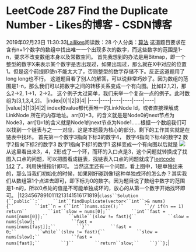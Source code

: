 # LeetCode 287 Find the Duplicate Number - Likes的博客 - CSDN博客
2019年02月23日 11:30:33[Lailikes](https://me.csdn.net/songchuwang1868)阅读数：28
个人分类：[算法](https://blog.csdn.net/songchuwang1868/article/category/7908138)
这道题目要求在含有n+1个数字的数组中找出唯一一个出现多次的数字，而这些数字的范围是1-n，要求不改变数组本身以及常数空间。
首先我想到的办法是用Bitmap，即一个整型的数字X来表示某个数字是否出现过，如果出现过，那么就在X中对应的位置1。但是这个前提即使n不能太大了，否则整型的数字存储不下。反正这道题用了long long也不行。
这道题目看了别人的解答，可以说非常巧妙了。因为数组的范围是1-n，那么我们可以把数字之间的转移关系变成一个有向图。比如[2,1,2]，那么2->2, 1->1，2->2。
这个例子太过简单，我们来举一个复杂一点的例子。此时数组为[3,1,3,4,2]。
|index|0|1|2|3|4|
|----|----|----|----|----|----|
|value|3|1|3|4|2|
index和value都代表唯一的LinkNode Id，或者直接理解成LinkNode 所在的内存地址。arr[0]=3，的含义就是是Node0的next节点为Node3，arr[1]=1的含义就是Node1的next节点为Node1......根据一个数组我们可以找到一个链表与之一一对应，这是本题最为核心的部分。剩下的工作其实就是在链表中找环。
首先第一个数字3指向下标3的数字4，
数字4指向下标4的数字2
数字2指向下标2的数字3
数字1指向下标1的数字1
这样变成一个有向图以后就是
![](https://img2018.cnblogs.com/blog/773873/201810/773873-20181006152534349-210305451.png)
从这里看出来3，4，2形成了一个环，而环的入口点是3，这个问题就转换成了找图入口点的问题，可以把图看成链表，找链表入口点的问题就成了[leetcode 142](https://leetcode.com/problems/linked-list-cycle-ii/) 了。利用快慢指针即可。
当然这里还有一个问题，看上图中，1是单独出来的，那么当我们初始化的时候，如果刚好碰到像1这种单独成环的怎么办？其实我们从数组第1个点进去即可，即下标为0的数字。因为题目说了数组中数字的范围是1-n的，所以0点处的值是不可能单独成环的，放心的从第一个数字开始找环即可。
|12345678910111213141516171819|`class``Solution {``public``:``    ``int``findDuplicate(vector<``int``>& nums) {``        ``int``n = (``int``)nums.size();``        ``// if(n == 1) return``        ``int``slow = nums[0];``        ``int``fast = nums[nums[0]];``        ``while``(slow != fast){``            ``slow = nums[slow];``            ``fast = nums[nums[fast]];``        ``}``        ``fast = 0;``        ``while``(slow != fast){``            ``slow = nums[slow];``            ``fast = nums[fast];``        ``}``        ``return``slow;``    ``}``};`|
